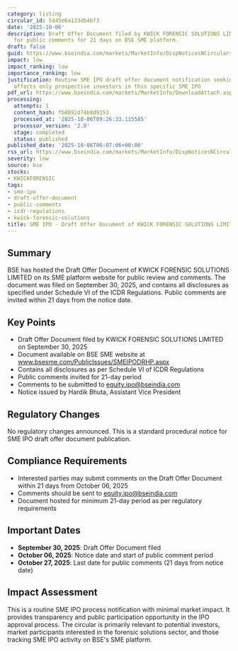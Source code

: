 ```yaml
---
category: listing
circular_id: 5d45e6a133db4bf3
date: '2025-10-06'
description: Draft Offer Document filed by KWICK FORENSIC SOLUTIONS LIMITED available
  for public comments for 21 days on BSE SME platform.
draft: false
guid: https://www.bseindia.com/markets/MarketInfo/DispNoticesNCirculars.aspx?Noticeid={7E124346-D9B1-4356-84D1-69F2021E01E1}&noticeno=20251006-10&dt=10/06/2025&icount=10&totcount=16&flag=0
impact: low
impact_ranking: low
importance_ranking: low
justification: Routine SME IPO draft offer document notification seeking public comments,
  affects only prospective investors in this specific SME IPO
pdf_url: https://www.bseindia.com/markets/MarketInfo/DownloadAttach.aspx?id=20251006-10&attachedId=
processing:
  attempts: 1
  content_hash: fb8892d74b8d9153
  processed_at: '2025-10-06T09:26:33.115585'
  processor_version: '2.0'
  stage: completed
  status: published
published_date: '2025-10-06T06:07:06+00:00'
rss_url: https://www.bseindia.com/markets/MarketInfo/DispNoticesNCirculars.aspx?Noticeid={7E124346-D9B1-4356-84D1-69F2021E01E1}&noticeno=20251006-10&dt=10/06/2025&icount=10&totcount=16&flag=0
severity: low
source: bse
stocks:
- KWICKFORENSIC
tags:
- sme-ipo
- draft-offer-document
- public-comments
- icdr-regulations
- kwick-forensic-solutions
title: SME IPO - Draft Offer Document of KWICK FORENSIC SOLUTIONS LIMITED
---
```


## Summary

BSE has hosted the Draft Offer Document of KWICK FORENSIC SOLUTIONS LIMITED on its SME platform website for public review and comments. The document was filed on September 30, 2025, and contains all disclosures as specified under Schedule VI of the ICDR Regulations. Public comments are invited within 21 days from the notice date.

## Key Points

- Draft Offer Document filed by KWICK FORENSIC SOLUTIONS LIMITED on September 30, 2025
- Document available on BSE SME website at www.bsesme.com/PublicIssues/SMEIPODRHP.aspx
- Contains all disclosures as per Schedule VI of ICDR Regulations
- Public comments invited for 21-day period
- Comments to be submitted to equity.ipo@bseindia.com
- Notice issued by Hardik Bhuta, Assistant Vice President

## Regulatory Changes

No regulatory changes announced. This is a standard procedural notice for SME IPO draft offer document publication.

## Compliance Requirements

- Interested parties may submit comments on the Draft Offer Document within 21 days from October 06, 2025
- Comments should be sent to equity.ipo@bseindia.com
- Document hosted for minimum 21-day period as per regulatory requirements

## Important Dates

- **September 30, 2025**: Draft Offer Document filed
- **October 06, 2025**: Notice date and start of public comment period
- **October 27, 2025**: Last date for public comments (21 days from notice date)

## Impact Assessment

This is a routine SME IPO process notification with minimal market impact. It provides transparency and public participation opportunity in the IPO approval process. The circular is primarily relevant to potential investors, market participants interested in the forensic solutions sector, and those tracking SME IPO activity on BSE's SME platform.